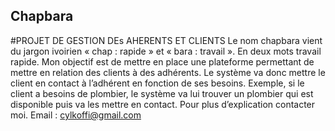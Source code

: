 ## Chapbara
#PROJET DE GESTION DEs AHERENTS ET CLIENTS 
Le nom chapbara vient du jargon ivoirien « chap : rapide » et « bara : travail ». En deux mots travail rapide.
Mon objectif est de mettre en place une plateforme permettant de mettre en relation des clients à des adhérents.
Le système va donc mettre le client en contact à l’adhérent en fonction de ses besoins. Exemple, si le client a besoins de plombier, le système va lui trouver un plombier qui est disponible puis va les mettre en contact. 
Pour plus d’explication contacter moi. Email : cylkoffi@gmail.com 

